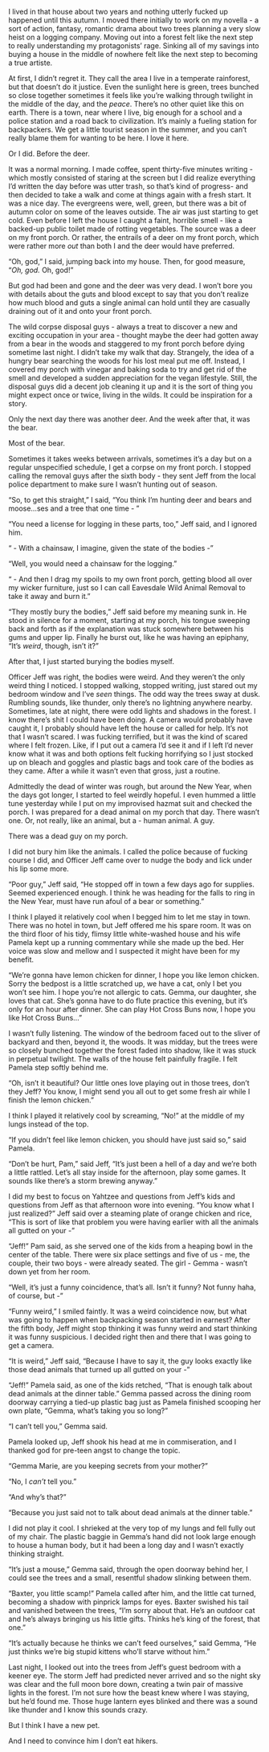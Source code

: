 I lived in that house about two years and nothing utterly fucked up happened until this autumn. I moved there initially to work on my novella - a sort of action, fantasy, romantic drama about two trees planning a very slow heist on a logging company. Moving out into a forest felt like the next step to really understanding my protagonists’ rage. Sinking all of my savings into buying a house in the middle of nowhere felt like the next step to becoming a true artiste.

At first, I didn’t regret it. They call the area I live in a temperate rainforest, but that doesn’t do it justice. Even the sunlight here is green, trees bunched so close together sometimes it feels like you’re walking through twilight in the middle of the day, and the *peace*. There’s no other quiet like this on earth. There is a town, near where I live, big enough for a school and a police station and a road back to civilization. It’s mainly a fueling station for backpackers. We get a little tourist season in the summer, and you can’t really blame them for wanting to be here. I love it here. 

Or I did. Before the deer. 

It was a normal morning. I made coffee, spent thirty-five minutes writing - which mostly consisted of staring at the screen but I did realize everything I’d written the day before was utter trash, so that’s kind of progress- and then decided to take a walk and come at things again with a fresh start. It was a nice day. The evergreens were, well, green, but there was a bit of autumn color on some of the leaves outside. The air was just starting to get cold. Even before I left the house I caught a faint, horrible smell - like a backed-up public toilet made of rotting vegetables. The source was a deer on my front porch. Or rather, the entrails of a deer on my front porch, which were rather more *out* than both I and the deer would have preferred. 

“Oh, god,” I said, jumping back into my house. Then, for good measure, “*Oh, god.* Oh, god!”

But god had been and gone and the deer was very dead. I won’t bore you with details about the guts and blood except to say that you don’t realize how much blood and guts a single animal can hold until they are casually draining out of it and onto your front porch.

The wild corpse disposal guys - always a treat to discover a new and exciting occupation in your area - thought maybe the deer had gotten away from a bear in the woods and staggered to my front porch before dying sometime last night. I didn’t take my walk that day. Strangely, the idea of a hungry bear searching the woods for his lost meal put me off. Instead, I covered my porch with vinegar and baking soda to try and get rid of the smell and developed a sudden appreciation for the vegan lifestyle. Still, the disposal guys did a decent job cleaning it up and it is the sort of thing you might expect once or twice, living in the wilds. It could be inspiration for a story. 

Only the next day there was another deer. And the week after that, it was the bear.

Most of the bear.

Sometimes it takes weeks between arrivals, sometimes it’s a day but on a regular unspecified schedule, I get a corpse on my front porch. I stopped calling the removal guys after the sixth body - they sent Jeff from the local police department to make sure I wasn’t hunting out of season. 

“So, to get this straight,” I said, “You think I’m hunting deer and bears and moose…ses and a tree that one time - ”

“You need a license for logging in these parts, too,” Jeff said, and I ignored him.

“ - With a chainsaw, I imagine, given the state of the bodies -”

“Well, you would need a chainsaw for the logging.”

“ - And then I drag my spoils to my own front porch, getting blood all over my wicker furniture, just so I can call Eavesdale Wild Animal Removal to take it away and burn it.”

“They mostly bury the bodies,” Jeff said before my meaning sunk in. He stood in silence for a moment, starting at my porch, his tongue sweeping back and forth as if the explanation was stuck somewhere between his gums and upper lip. Finally he burst out, like he was having an epiphany, “It’s *weird*, though, isn’t it?”

After that, I just started burying the bodies myself.

Officer Jeff was right, the bodies were weird. And they weren’t the only weird thing I noticed. I stopped walking, stopped writing, just stared out my bedroom window and I’ve *seen* things. The odd way the trees sway at dusk. Rumbling sounds, like thunder, only there’s no lightning anywhere nearby. Sometimes, late at night, there were odd lights and shadows in the forest. I know there’s shit I could have been doing. A camera would probably have caught it, I probably should have left the house or called for help. It’s not that I wasn’t scared. I was fucking terrified, but it was the kind of scared where I felt frozen. Like, if I put out a camera I’d see it and if I left I’d never know what it was and both options felt fucking horrifying so I just stocked up on bleach and goggles and plastic bags and took care of the bodies as they came. After a while it wasn’t even that gross, just a routine.

Admittedly the dead of winter was rough, but around the New Year, when the days got longer, I started to feel weirdly hopeful. I even hummed a little tune yesterday while I put on my improvised hazmat suit and checked the porch. I was prepared for a dead animal on my porch that day. There wasn’t one. Or, not really, like an animal, but a - human animal. A guy.

There was a dead guy on my porch. 

I did not bury him like the animals. I called the police because of fucking course I did, and Officer Jeff came over to nudge the body and lick under his lip some more. 

“Poor guy,” Jeff said, “He stopped off in town a few days ago for supplies. Seemed experienced enough. I think he was heading for the falls to ring in the New Year, must have run afoul of a bear or something.”

I think I played it relatively cool when I begged him to let me stay in town. There was no hotel in town, but Jeff offered me his spare room. It was on the third floor of his tidy, flimsy little white-washed house and his wife Pamela kept up a running commentary while she made up the bed. Her voice was slow and mellow and I suspected it might have been for my benefit.

“We’re gonna have lemon chicken for dinner, I hope you like lemon chicken. Sorry the bedpost is a little scratched up, we have a cat, only I bet you won’t see him. I hope you’re not allergic to cats. Gemma, our daughter, she loves that cat. She’s gonna have to do flute practice this evening, but it’s only for an hour after dinner. She can play Hot Cross Buns now, I hope you like Hot Cross Buns…”

I wasn’t fully listening. The window of the bedroom faced out to the sliver of backyard and then, beyond it, the woods. It was midday, but the trees were so closely bunched together the forest faded into shadow, like it was stuck in perpetual twilight. The walls of the house felt painfully fragile. I felt Pamela step softly behind me.

“Oh, isn’t it beautiful? Our little ones love playing out in those trees, don’t they Jeff? You know, I might send you all out to get some fresh air while I finish the lemon chicken.”

I think I played it relatively cool by screaming, “No!” at the middle of my lungs instead of the top.

“If you didn’t feel like lemon chicken, you should have just said so,” said Pamela.

“Don’t be hurt, Pam,” said Jeff, “It’s just been a hell of a day and we’re both a little rattled. Let’s all stay inside for the afternoon, play some games. It sounds like there’s a storm brewing anyway.”

I did my best to focus on Yahtzee and questions from Jeff’s kids and questions from Jeff as that afternoon wore into evening. “You know what I just realized?” Jeff said over a steaming plate of orange chicken and rice, “This is sort of like that problem you were having earlier with all the animals all gutted on your -”

“Jeff!” Pam said, as she served one of the kids from a heaping bowl in the center of the table. There were six place settings and five of us - me, the couple, their two boys - were already seated. The girl - Gemma - wasn’t down yet from her room.

“Well, it’s just a funny coincidence, that’s all. Isn’t it funny? Not funny haha, of course, but -”

“Funny weird,” I smiled faintly. It was a weird coincidence now, but what was going to happen when backpacking season started in earnest? After the fifth body, Jeff might stop thinking it was funny weird and start thinking it was funny suspicious. I decided right then and there that I was going to get a camera. 

“It is weird,” Jeff said, “Because I have to say it, the guy looks exactly like those dead animals that turned up all gutted on your -”

“Jeff!” Pamela said, as one of the kids retched, “That is enough talk about dead animals at the dinner table.” Gemma passed across the dining room doorway carrying a tied-up plastic bag just as Pamela finished scooping her own plate, “Gemma, what’s taking you so long?”

“I can’t tell you,” Gemma said.

Pamela looked up, Jeff shook his head at me in commiseration, and I thanked god for pre-teen angst to change the topic. 

“Gemma Marie, are you keeping secrets from your mother?”

“No, I *can’t* tell you.”

“And why’s that?”

“Because you just said not to talk about dead animals at the dinner table.”

I did not play it cool. I shrieked at the very top of my lungs and fell fully out of my chair. The plastic baggie in Gemma’s hand did not look large enough to house a human body, but it had been a long day and I wasn’t exactly thinking straight.

“It’s just a mouse,” Gemma said, through the open doorway behind her, I could see the trees and a small, resentful shadow slinking between them. 

“Baxter, you little scamp!” Pamela called after him, and the little cat turned, becoming a shadow with pinprick lamps for eyes. Baxter swished his tail and vanished between the trees, “I’m sorry about that. He’s an outdoor cat and he’s always bringing us his little gifts. Thinks he’s king of the forest, that one.”

“It’s actually because he thinks we can’t feed ourselves,” said Gemma, “He just thinks we’re big stupid kittens who’ll starve without him.”

Last night, I looked out into the trees from Jeff’s guest bedroom with a keener eye. The storm Jeff had predicted never arrived and so the night sky was clear and the full moon bore down, creating a twin pair of massive lights in the forest. I’m not sure how the beast knew where I was staying, but he’d found me. Those huge lantern eyes blinked and there was a sound like thunder and I know this sounds crazy.

But I think I have a new pet.

And I need to convince him I don’t eat hikers.
